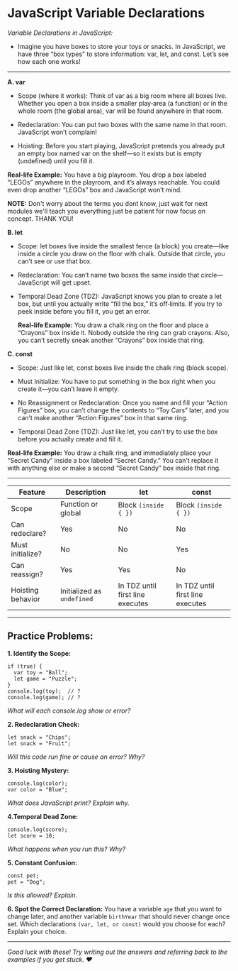 # JavaScript Variable Declarations

*Variable Declarations in JavaScript:*
- Imagine you have boxes to store your toys or snacks. In JavaScript, we have three “box types” to store information: var, let, and const. Let’s see how each one works!
---

  **A. var**
- Scope (where it works): Think of var as a big room where all boxes live. Whether you open a box inside a smaller play‐area (a function) or in the whole room (the global area), var will be found anywhere in that room.

- Redeclaration: You can put two boxes with the same name in that room. JavaScript won’t complain!

- Hoisting: Before you start playing, JavaScript pretends you already put an empty box named var on the shelf—so it exists but is empty (undefined) until you fill it.

**Real‐life Example:**
You have a big playroom. You drop a box labeled “LEGOs” anywhere in the playroom, and it’s always reachable. You could even drop another “LEGOs” box and JavaScript won’t mind.

**NOTE:** Don't worry about the terms you dont know, just wait for next modules we'll teach you everything just be patient for now focus on concept. THANK YOU!

  **B. let**
- Scope: let boxes live inside the smallest fence (a block) you create—like inside a circle you draw on the floor with chalk. Outside that circle, you can’t see or use that box.

- Redeclaration: You can’t name two boxes the same inside that circle—JavaScript will get upset.

- Temporal Dead Zone (TDZ): JavaScript knows you plan to create a let box, but until you actually write “fill the box,” it’s off‐limits. If you try to peek inside before you fill it, you get an error.

  **Real‐life Example:**
You draw a chalk ring on the floor and place a “Crayons” box inside it. Nobody outside the ring can grab crayons. Also, you can’t secretly sneak another “Crayons” box inside that ring.

**C. const**
- Scope: Just like let, const boxes live inside the chalk ring (block scope).

- Must Initialize: You have to put something in the box right when you create it—you can’t leave it empty.

- No Reassignment or Redeclaration: Once you name and fill your “Action Figures” box, you can’t change the contents to “Toy Cars” later, and you can’t make another “Action Figures” box in that same ring.

- Temporal Dead Zone (TDZ): Just like let, you can’t try to use the box before you actually create and fill it.

**Real‐life Example:**
You draw a chalk ring, and immediately place your “Secret Candy” inside a box labeled “Secret Candy.” You can’t replace it with anything else or make a second “Secret Candy” box inside that ring.

---

| Feature         | Description                  | let                          | const                        |
|-----------------|------------------------------|------------------------------|------------------------------|
| Scope         |Function or global        |Block `(inside { })` | Block `(inside { })`
| Can redeclare?| Yes               |No | No
| Must initialize?| No   |No	| Yes
| Can reassign? |Yes      |Yes	| No
| Hoisting behavior|Initialized as `undefined` | In TDZ until first line executes | In TDZ until first line executes

---
## Practice Problems:
**1. Identify the Scope:**
```
if (true) {
  var toy = "Ball";
  let game = "Puzzle";
}
console.log(toy);  // ?  
console.log(game); // ?
```
*What will each console.log show or error?*

**2. Redeclaration Check:**
```
let snack = "Chips";
let snack = "Fruit";
```
*Will this code run fine or cause an error? Why?*

**3. Hoisting Mystery:**
```
console.log(color); 
var color = "Blue";
```
*What does JavaScript print? Explain why.*

**4.Temporal Dead Zone:**
```
console.log(score); 
let score = 10;
```
*What happens when you run this? Why?*

**5. Constant Confusion:**
```
const pet;  
pet = "Dog"; 
```
*Is this allowed? Explain.*

**6. Spot the Correct Declaration:**
You have a variable ```age``` that you want to change later, and another variable ```birthYear``` that should never change once set. Which declarations ```(var, let, or const)``` would you choose for each? Explain your choice.

---
*Good luck with these! Try writing out the answers and referring back to the examples if you get stuck.  ♥*
